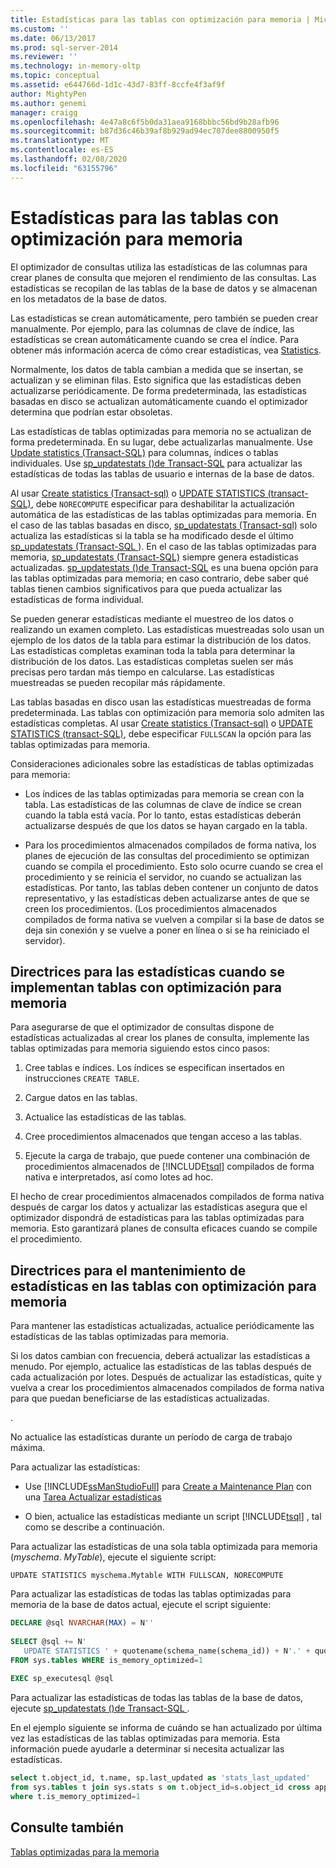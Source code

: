 ```yaml
---
title: Estadísticas para las tablas con optimización para memoria | Microsoft Docs
ms.custom: ''
ms.date: 06/13/2017
ms.prod: sql-server-2014
ms.reviewer: ''
ms.technology: in-memory-oltp
ms.topic: conceptual
ms.assetid: e644766d-1d1c-43d7-83ff-8ccfe4f3af9f
author: MightyPen
ms.author: genemi
manager: craigg
ms.openlocfilehash: 4e47a8c6f5b0da31aea9168bbbc56bd9b28afb96
ms.sourcegitcommit: b87d36c46b39af8b929ad94ec707dee8800950f5
ms.translationtype: MT
ms.contentlocale: es-ES
ms.lasthandoff: 02/08/2020
ms.locfileid: "63155796"
---
```

# <a name="statistics-for-memory-optimized-tables"></a>Estadísticas para las tablas con optimización para memoria
  El optimizador de consultas utiliza las estadísticas de las columnas para crear planes de consulta que mejoren el rendimiento de las consultas. Las estadísticas se recopilan de las tablas de la base de datos y se almacenan en los metadatos de la base de datos.  
  
 Las estadísticas se crean automáticamente, pero también se pueden crear manualmente. Por ejemplo, para las columnas de clave de índice, las estadísticas se crean automáticamente cuando se crea el índice. Para obtener más información acerca de cómo crear estadísticas, vea [Statistics](../statistics/statistics.md).  
  
 Normalmente, los datos de tabla cambian a medida que se insertan, se actualizan y se eliminan filas. Esto significa que las estadísticas deben actualizarse periódicamente. De forma predeterminada, las estadísticas basadas en disco se actualizan automáticamente cuando el optimizador determina que podrían estar obsoletas.  
  
 Las estadísticas de tablas optimizadas para memoria no se actualizan de forma predeterminada. En su lugar, debe actualizarlas manualmente. Use [Update statistics &#40;Transact-SQL&#41;](/sql/t-sql/statements/update-statistics-transact-sql) para columnas, índices o tablas individuales. Use [sp_updatestats &#40;&#41;de Transact-SQL](/sql/relational-databases/system-stored-procedures/sp-updatestats-transact-sql) para actualizar las estadísticas de todas las tablas de usuario e internas de la base de datos.  
  
 Al usar [Create statistics &#40;Transact-sql&#41;](/sql/t-sql/statements/create-statistics-transact-sql) o [UPDATE STATISTICS &#40;transact-SQL&#41;](/sql/t-sql/statements/update-statistics-transact-sql), debe `NORECOMPUTE` especificar para deshabilitar la actualización automática de las estadísticas de las tablas optimizadas para memoria. En el caso de las tablas basadas en disco, [sp_updatestats &#40;Transact-sql&#41;](/sql/relational-databases/system-stored-procedures/sp-updatestats-transact-sql) solo actualiza las estadísticas si la tabla se ha modificado desde el último [sp_updatestats &#40;Transact-SQL ](/sql/relational-databases/system-stored-procedures/sp-updatestats-transact-sql)&#41;. En el caso de las tablas optimizadas para memoria, [sp_updatestats &#40;Transact-SQL&#41;](/sql/relational-databases/system-stored-procedures/sp-updatestats-transact-sql) siempre genera estadísticas actualizadas. [sp_updatestats &#40;&#41;de Transact-SQL](/sql/relational-databases/system-stored-procedures/sp-updatestats-transact-sql) es una buena opción para las tablas optimizadas para memoria; en caso contrario, debe saber qué tablas tienen cambios significativos para que pueda actualizar las estadísticas de forma individual.  
  
 Se pueden generar estadísticas mediante el muestreo de los datos o realizando un examen completo. Las estadísticas muestreadas solo usan un ejemplo de los datos de la tabla para estimar la distribución de los datos. Las estadísticas completas examinan toda la tabla para determinar la distribución de los datos. Las estadísticas completas suelen ser más precisas pero tardan más tiempo en calcularse. Las estadísticas muestreadas se pueden recopilar más rápidamente.  
  
 Las tablas basadas en disco usan las estadísticas muestreadas de forma predeterminada. Las tablas con optimización para memoria solo admiten las estadísticas completas. Al usar [Create statistics &#40;Transact-sql&#41;](/sql/t-sql/statements/create-statistics-transact-sql) o [UPDATE STATISTICS &#40;transact-SQL&#41;](/sql/t-sql/statements/update-statistics-transact-sql), debe especificar `FULLSCAN` la opción para las tablas optimizadas para memoria.  
  
 Consideraciones adicionales sobre las estadísticas de tablas optimizadas para memoria:  
  
-   Los índices de las tablas optimizadas para memoria se crean con la tabla. Las estadísticas de las columnas de clave de índice se crean cuando la tabla está vacía. Por lo tanto, estas estadísticas deberán actualizarse después de que los datos se hayan cargado en la tabla.  
  
-   Para los procedimientos almacenados compilados de forma nativa, los planes de ejecución de las consultas del procedimiento se optimizan cuando se compila el procedimiento. Esto solo ocurre cuando se crea el procedimiento y se reinicia el servidor, no cuando se actualizan las estadísticas. Por tanto, las tablas deben contener un conjunto de datos representativo, y las estadísticas deben actualizarse antes de que se creen los procedimientos. (Los procedimientos almacenados compilados de forma nativa se vuelven a compilar si la base de datos se deja sin conexión y se vuelve a poner en línea o si se ha reiniciado el servidor).  
  
## <a name="guidelines-for-statistics-when-deploying-memory-optimized-tables"></a>Directrices para las estadísticas cuando se implementan tablas con optimización para memoria  
 Para asegurarse de que el optimizador de consultas dispone de estadísticas actualizadas al crear los planes de consulta, implemente las tablas optimizadas para memoria siguiendo estos cinco pasos:  
  
1.  Cree tablas e índices. Los índices se especifican insertados en instrucciones `CREATE TABLE`.  
  
2.  Cargue datos en las tablas.  
  
3.  Actualice las estadísticas de las tablas.  
  
4.  Cree procedimientos almacenados que tengan acceso a las tablas.  
  
5.  Ejecute la carga de trabajo, que puede contener una combinación de procedimientos almacenados de [!INCLUDE[tsql](../../../includes/tsql-md.md)] compilados de forma nativa e interpretados, así como lotes ad hoc.  
  
 El hecho de crear procedimientos almacenados compilados de forma nativa después de cargar los datos y actualizar las estadísticas asegura que el optimizador dispondrá de estadísticas para las tablas optimizadas para memoria. Esto garantizará planes de consulta eficaces cuando se compile el procedimiento.  
  
## <a name="guidelines-for-maintaining-statistics-on-memory-optimized-tables"></a>Directrices para el mantenimiento de estadísticas en las tablas con optimización para memoria  
 Para mantener las estadísticas actualizadas, actualice periódicamente las estadísticas de las tablas optimizadas para memoria.  
  
 Si los datos cambian con frecuencia, deberá actualizar las estadísticas a menudo. Por ejemplo, actualice las estadísticas de las tablas después de cada actualización por lotes. Después de actualizar las estadísticas, quite y vuelva a crear los procedimientos almacenados compilados de forma nativa para que puedan beneficiarse de las estadísticas actualizadas.  
  
 .  
  
 No actualice las estadísticas durante un período de carga de trabajo máxima.  
  
 Para actualizar las estadísticas:  
  
-   Use [!INCLUDE[ssManStudioFull](../../includes/ssmanstudiofull-md.md)] para [Create a Maintenance Plan](../maintenance-plans/create-a-maintenance-plan.md) con una [Tarea Actualizar estadísticas](../maintenance-plans/update-statistics-task-maintenance-plan.md)  
  
-   O bien, actualice las estadísticas mediante un script [!INCLUDE[tsql](../../../includes/tsql-md.md)] , tal como se describe a continuación.  
  
 Para actualizar las estadísticas de una sola tabla optimizada para memoria (*myschema*. *MyTable*), ejecute el siguiente script:  
  
```  
UPDATE STATISTICS myschema.Mytable WITH FULLSCAN, NORECOMPUTE  
```  
  
 Para actualizar las estadísticas de todas las tablas optimizadas para memoria de la base de datos actual, ejecute el script siguiente:  
  
```sql  
DECLARE @sql NVARCHAR(MAX) = N''  
  
SELECT @sql += N'  
   UPDATE STATISTICS ' + quotename(schema_name(schema_id)) + N'.' + quotename(name) + N' WITH FULLSCAN, NORECOMPUTE'  
FROM sys.tables WHERE is_memory_optimized=1  
  
EXEC sp_executesql @sql  
```  
  
 Para actualizar las estadísticas de todas las tablas de la base de datos, ejecute [sp_updatestats &#40;&#41;de Transact-SQL ](/sql/relational-databases/system-stored-procedures/sp-updatestats-transact-sql).  
  
 En el ejemplo siguiente se informa de cuándo se han actualizado por última vez las estadísticas de las tablas optimizadas para memoria. Esta información puede ayudarle a determinar si necesita actualizar las estadísticas.  
  
```sql  
select t.object_id, t.name, sp.last_updated as 'stats_last_updated'  
from sys.tables t join sys.stats s on t.object_id=s.object_id cross apply sys.dm_db_stats_properties(t.object_id, s.stats_id) sp  
where t.is_memory_optimized=1  
```  
  
## <a name="see-also"></a>Consulte también  
 [Tablas optimizadas para la memoria](memory-optimized-tables.md)  
  
  
